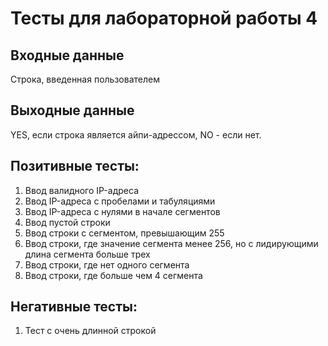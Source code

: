 # Тесты для лабораторной работы 4
## Входные данные
Строка, введенная пользователем
## Выходные данные
YES, если строка является айпи-адрессом, NO - если нет.
## Позитивные тесты:
1. Ввод валидного IP-адреса
2. Ввод IP-адреса с пробелами и табуляциями
3. Ввод IP-адреса с нулями в начале сегментов
4. Ввод пустой строки
5. Ввод строки с сегментом, превышающим 255
6. Ввод строки, где значение сегмента менее 256, но с лидирующими длина сегмента больше трех
7. Ввод строки, где нет одного сегмента
8. Ввод строки, где больше чем 4 сегмента
## Негативные тесты:
1. Тест с очень длинной строкой
